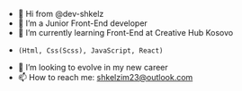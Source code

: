 - 👋 Hi from @dev-shkelz
- 👀 I’m a Junior Front-End developer
- 🌱 I’m currently learning Front-End at Creative Hub Kosovo
-     (Html, Css(Scss), JavaScript, React)
- 💞️ I’m looking to evolve in my new career
- 📫 How to reach me: shkelzim23@outlook.com

<!---
dev-shkelz/dev-shkelz is a ✨ special ✨ repository because its `README.md` (this file) appears on your GitHub profile.
You can click the Preview link to take a look at your changes.
--->

